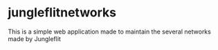 # jungleflitnetworks
This is a simple web application made to maintain the several networks made by Jungleflit
